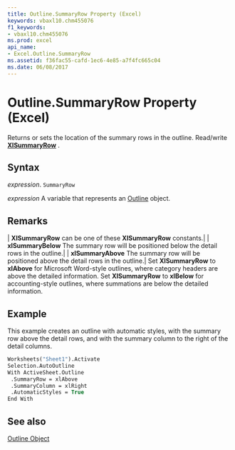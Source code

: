 ```yaml
---
title: Outline.SummaryRow Property (Excel)
keywords: vbaxl10.chm455076
f1_keywords:
- vbaxl10.chm455076
ms.prod: excel
api_name:
- Excel.Outline.SummaryRow
ms.assetid: f36fac55-cafd-1ec6-4e85-a7f4fc665c04
ms.date: 06/08/2017
---
```



# Outline.SummaryRow Property (Excel)

Returns or sets the location of the summary rows in the outline. Read/write  **[XlSummaryRow](Excel.XlSummaryRow.md)** .


## Syntax

 _expression_. `SummaryRow`

 _expression_ A variable that represents an [Outline](./Excel.Outline.md) object.


## Remarks



| **XlSummaryRow** can be one of these **XlSummaryRow** constants.|
| **xlSummaryBelow** The summary row will be positioned below the detail rows in the outline.|
| **xlSummaryAbove** The summary row will be positioned above the detail rows in the outline.|
Set  **XlSummaryRow** to **xlAbove** for Microsoft Word-style outlines, where category headers are above the detailed information. Set **XlSummaryRow** to **xlBelow** for accounting-style outlines, where summations are below the detailed information.


## Example

This example creates an outline with automatic styles, with the summary row above the detail rows, and with the summary column to the right of the detail columns.


```vb
Worksheets("Sheet1").Activate 
Selection.AutoOutline 
With ActiveSheet.Outline 
 .SummaryRow = xlAbove 
 .SummaryColumn = xlRight 
 .AutomaticStyles = True 
End With
```


## See also


[Outline Object](Excel.Outline.md)

